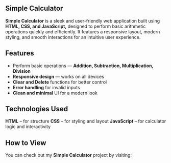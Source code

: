 ## Simple Calculator
**Simple Calculator** is a sleek and user-friendly web application built using **HTML, CSS, and JavaScript,** designed to perform basic arithmetic operations quickly and efficiently. It features a responsive layout, modern styling, and smooth interactions for an intuitive user experience.

## Features
- Perform basic operations — **Addition, Subtraction, Multiplication, Division**
- **Responsive design** — works on all devices
- **Clear and Delete** functions for better control
- **Error handling** for invalid inputs
- **Clean and minimal** UI for a modern look

## Technologies Used
**HTML** – for structure
**CSS** – for styling and layout
**JavaScript** – for calculator logic and interactivity

## How to View
You can check out my **Simple Calculator** project by visiting: 
